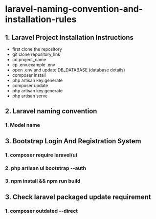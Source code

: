 # laravel-naming-convention-and-installation-rules

## 1. Laravel Project Installation Instructions
- first clone the repository
- git clone repository_link
- cd project_name
- cp .env.example .env
- open .env and update DB_DATABASE (database details)
- composer install
- php artisan key:generate
- composer update
- php artisan key:generate
- php artisan serve

## 2. Laravel naming convention

### 1. Model name

## 3. Bootstrap Login And Registration System

### 1. composer require laravel/ui
### 2. php artisan ui bootstrap --auth
### 3. npm install && npm run build

## 3. Check laravel packaged update requirement

### 1. composer outdated --direct
